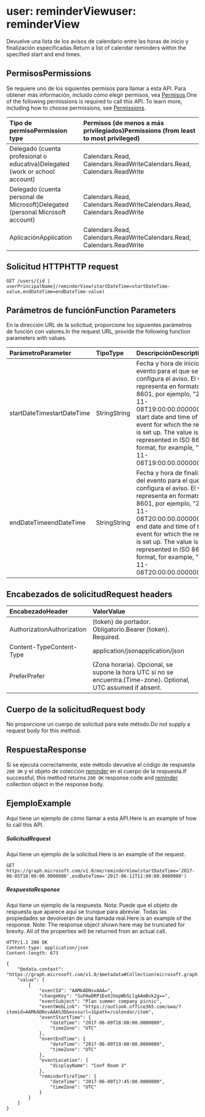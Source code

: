 # <a name="user-reminderview"></a><span data-ttu-id="87917-101">user: reminderView</span><span class="sxs-lookup"><span data-stu-id="87917-101">user: reminderView</span></span>
<span data-ttu-id="87917-102">Devuelve una lista de los avisos de calendario entre las horas de inicio y finalización especificadas.</span><span class="sxs-lookup"><span data-stu-id="87917-102">Return a list of calendar reminders within the specified start and end times.</span></span> 

## <a name="permissions"></a><span data-ttu-id="87917-103">Permisos</span><span class="sxs-lookup"><span data-stu-id="87917-103">Permissions</span></span>
<span data-ttu-id="87917-p101">Se requiere uno de los siguientes permisos para llamar a esta API. Para obtener más información, incluido cómo elegir permisos, vea [Permisos](../../../concepts/permissions_reference.md).</span><span class="sxs-lookup"><span data-stu-id="87917-p101">One of the following permissions is required to call this API. To learn more, including how to choose permissions, see [Permissions](../../../concepts/permissions_reference.md).</span></span>

|<span data-ttu-id="87917-106">Tipo de permiso</span><span class="sxs-lookup"><span data-stu-id="87917-106">Permission type</span></span>      | <span data-ttu-id="87917-107">Permisos (de menos a más privilegiados)</span><span class="sxs-lookup"><span data-stu-id="87917-107">Permissions (from least to most privileged)</span></span>              |
|:--------------------|:---------------------------------------------------------|
|<span data-ttu-id="87917-108">Delegado (cuenta profesional o educativa)</span><span class="sxs-lookup"><span data-stu-id="87917-108">Delegated (work or school account)</span></span> | <span data-ttu-id="87917-109">Calendars.Read, Calendars.ReadWrite</span><span class="sxs-lookup"><span data-stu-id="87917-109">Calendars.Read, Calendars.ReadWrite</span></span>    |
|<span data-ttu-id="87917-110">Delegado (cuenta personal de Microsoft)</span><span class="sxs-lookup"><span data-stu-id="87917-110">Delegated (personal Microsoft account)</span></span> | <span data-ttu-id="87917-111">Calendars.Read, Calendars.ReadWrite</span><span class="sxs-lookup"><span data-stu-id="87917-111">Calendars.Read, Calendars.ReadWrite</span></span>    |
|<span data-ttu-id="87917-112">Aplicación</span><span class="sxs-lookup"><span data-stu-id="87917-112">Application</span></span> | <span data-ttu-id="87917-113">Calendars.Read, Calendars.ReadWrite</span><span class="sxs-lookup"><span data-stu-id="87917-113">Calendars.Read, Calendars.ReadWrite</span></span> |

## <a name="http-request"></a><span data-ttu-id="87917-114">Solicitud HTTP</span><span class="sxs-lookup"><span data-stu-id="87917-114">HTTP request</span></span>
<!-- { "blockType": "ignored" } -->
```http
GET /users/{id | userPrincipalName}/reminderView(startDateTime=startDateTime-value,endDateTime=endDateTime-value)
```

## <a name="function-parameters"></a><span data-ttu-id="87917-115">Parámetros de función</span><span class="sxs-lookup"><span data-stu-id="87917-115">Function Parameters</span></span>
<span data-ttu-id="87917-116">En la dirección URL de la solicitud, proporcione los siguientes parámetros de función con valores.</span><span class="sxs-lookup"><span data-stu-id="87917-116">In the request URL, provide the following function parameters with values.</span></span>

| <span data-ttu-id="87917-117">Parámetro</span><span class="sxs-lookup"><span data-stu-id="87917-117">Parameter</span></span>    | <span data-ttu-id="87917-118">Tipo</span><span class="sxs-lookup"><span data-stu-id="87917-118">Type</span></span>   |<span data-ttu-id="87917-119">Descripción</span><span class="sxs-lookup"><span data-stu-id="87917-119">Description</span></span>|
|:---------------|:--------|:----------|
|<span data-ttu-id="87917-120">startDateTime</span><span class="sxs-lookup"><span data-stu-id="87917-120">startDateTime</span></span>|<span data-ttu-id="87917-121">String</span><span class="sxs-lookup"><span data-stu-id="87917-121">String</span></span>|<span data-ttu-id="87917-p102">Fecha y hora de inicio del evento para el que se configura el aviso. El valor se representa en formato ISO 8601, por ejemplo, "2015-11-08T19:00:00.0000000".</span><span class="sxs-lookup"><span data-stu-id="87917-p102">The start date and time of the event for which the reminder is set up. The value is represented in ISO 8601 format, for example, "2015-11-08T19:00:00.0000000".</span></span>|
|<span data-ttu-id="87917-124">endDateTime</span><span class="sxs-lookup"><span data-stu-id="87917-124">endDateTime</span></span>|<span data-ttu-id="87917-125">String</span><span class="sxs-lookup"><span data-stu-id="87917-125">String</span></span>|<span data-ttu-id="87917-p103">Fecha y hora de finalización del evento para el que se configura el aviso. El valor se representa en formato ISO 8601, por ejemplo, "2015-11-08T20:00:00.0000000".</span><span class="sxs-lookup"><span data-stu-id="87917-p103">The end date and time of the event for which the reminder is set up. The value is represented in ISO 8601 format, for example, "2015-11-08T20:00:00.0000000".</span></span>|

## <a name="request-headers"></a><span data-ttu-id="87917-128">Encabezados de solicitud</span><span class="sxs-lookup"><span data-stu-id="87917-128">Request headers</span></span>
| <span data-ttu-id="87917-129">Encabezado</span><span class="sxs-lookup"><span data-stu-id="87917-129">Header</span></span>       | <span data-ttu-id="87917-130">Valor</span><span class="sxs-lookup"><span data-stu-id="87917-130">Value</span></span>|
|:-----------|:------|
| <span data-ttu-id="87917-131">Authorization</span><span class="sxs-lookup"><span data-stu-id="87917-131">Authorization</span></span>  | <span data-ttu-id="87917-p104">{token} de portador. Obligatorio.</span><span class="sxs-lookup"><span data-stu-id="87917-p104">Bearer {token}. Required.</span></span>  |
| <span data-ttu-id="87917-134">Content-Type</span><span class="sxs-lookup"><span data-stu-id="87917-134">Content-Type</span></span>   | <span data-ttu-id="87917-135">application/json</span><span class="sxs-lookup"><span data-stu-id="87917-135">application/json</span></span> |
| <span data-ttu-id="87917-136">Prefer</span><span class="sxs-lookup"><span data-stu-id="87917-136">Prefer</span></span> | <span data-ttu-id="87917-p105">{Zona horaria}. Opcional, se supone la hora UTC si no se encuentra.</span><span class="sxs-lookup"><span data-stu-id="87917-p105">{Time-zone}. Optional, UTC assumed if absent.</span></span>|

## <a name="request-body"></a><span data-ttu-id="87917-139">Cuerpo de la solicitud</span><span class="sxs-lookup"><span data-stu-id="87917-139">Request body</span></span>
<span data-ttu-id="87917-140">No proporcione un cuerpo de solicitud para este método.</span><span class="sxs-lookup"><span data-stu-id="87917-140">Do not supply a request body for this method.</span></span>

## <a name="response"></a><span data-ttu-id="87917-141">Respuesta</span><span class="sxs-lookup"><span data-stu-id="87917-141">Response</span></span>

<span data-ttu-id="87917-142">Si se ejecuta correctamente, este método devuelve el código de respuesta `200 OK` y el objeto de colección [reminder](../resources/reminder.md) en el cuerpo de la respuesta.</span><span class="sxs-lookup"><span data-stu-id="87917-142">If successful, this method returns `200 OK` response code and [reminder](../resources/reminder.md) collection object in the response body.</span></span>

## <a name="example"></a><span data-ttu-id="87917-143">Ejemplo</span><span class="sxs-lookup"><span data-stu-id="87917-143">Example</span></span>
<span data-ttu-id="87917-144">Aquí tiene un ejemplo de cómo llamar a esta API.</span><span class="sxs-lookup"><span data-stu-id="87917-144">Here is an example of how to call this API.</span></span>
##### <a name="request"></a><span data-ttu-id="87917-145">Solicitud</span><span class="sxs-lookup"><span data-stu-id="87917-145">Request</span></span>
<span data-ttu-id="87917-146">Aquí tiene un ejemplo de la solicitud.</span><span class="sxs-lookup"><span data-stu-id="87917-146">Here is an example of the request.</span></span>
<!-- {
  "blockType": "request",
  "name": "user_reminderview"
}-->
```http
GET https://graph.microsoft.com/v1.0/me/reminderView(startDateTime='2017-06-05T10:00:00.0000000',endDateTime='2017-06-11T11:00:00.0000000')
```

##### <a name="response"></a><span data-ttu-id="87917-147">Respuesta</span><span class="sxs-lookup"><span data-stu-id="87917-147">Response</span></span>
<span data-ttu-id="87917-p106">Aquí tiene un ejemplo de la respuesta. Nota: Puede que el objeto de respuesta que aparece aquí se trunque para abreviar. Todas las propiedades se devolverán de una llamada real.</span><span class="sxs-lookup"><span data-stu-id="87917-p106">Here is an example of the response. Note: The response object shown here may be truncated for brevity. All of the properties will be returned from an actual call.</span></span>
<!-- {
  "blockType": "response",
  "truncated": true,
  "@odata.type": "microsoft.graph.reminder",
  "isCollection": true
} -->
```http
HTTP/1.1 200 OK
Content-type: application/json
Content-length: 673

{
    "@odata.context": "https://graph.microsoft.com/v1.0/$metadata#Collection(microsoft.graph.reminder)",
    "value": [
        {
            "eventId": "AAMkADNsvAAA=",
            "changeKey": "SuFHwDRP1EeXJUopWbSLlgAAmBvk2g==",
            "eventSubject": "Plan summer company picnic",
            "eventWebLink": "https://outlook.office365.com/owa/?itemid=AAMkADNsvAAA%3D&exvsurl=1&path=/calendar/item",
            "eventStartTime": {
                "dateTime": "2017-06-09T18:00:00.0000000",
                "timeZone": "UTC"
            },
            "eventEndTime": {
                "dateTime": "2017-06-09T19:00:00.0000000",
                "timeZone": "UTC"
            },
            "eventLocation": {
                "displayName": "Conf Room 3"
            },
            "reminderFireTime": {
                "dateTime": "2017-06-09T17:45:00.0000000",
                "timeZone": "UTC"
            }
        }
    ]
}
```

<!-- uuid: 8fcb5dbc-d5aa-4681-8e31-b001d5168d79
2015-10-25 14:57:30 UTC -->
<!-- {
  "type": "#page.annotation",
  "description": "user: reminderView",
  "keywords": "",
  "section": "documentation",
  "tocPath": ""
}-->
